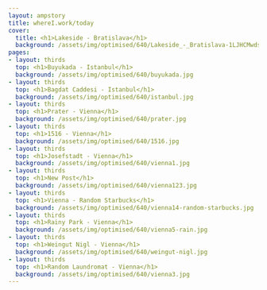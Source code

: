 ```yaml
---
layout: ampstory
title: whereI.work/today
cover:
  title: <h1>Lakeside - Bratislava</h1>
  background: /assets/img/optimised/640/Lakeside_-_Bratislava-1LJHCMwdsLX7AtGWMKg7kBSafAnouZlyw.jpg
pages: 
- layout: thirds
  top: <h1>Buyukada - Istanbul</h1>
  background: /assets/img/optimised/640/buyukada.jpg
- layout: thirds
  top: <h1>Bagdat Caddesi - Istanbul</h1>
  background: /assets/img/optimised/640/istanbul.jpg
- layout: thirds
  top: <h1>Prater - Vienna</h1>
  background: /assets/img/optimised/640/prater.jpg
- layout: thirds
  top: <h1>1516 - Vienna</h1>
  background: /assets/img/optimised/640/1516.jpg
- layout: thirds
  top: <h1>Josefstadt - Vienna</h1>
  background: /assets/img/optimised/640/vienna1.jpg
- layout: thirds
  top: <h1>New Post</h1>
  background: /assets/img/optimised/640/vienna123.jpg
- layout: thirds
  top: <h1>Vienna - Random Starbucks</h1>
  background: /assets/img/optimised/640/vienna14-random-starbucks.jpg
- layout: thirds
  top: <h1>Rainy Park - Vienna</h1>
  background: /assets/img/optimised/640/vienna5-rain.jpg
- layout: thirds
  top: <h1>Weingut Nigl - Vienna</h1>
  background: /assets/img/optimised/640/weingut-nigl.jpg
- layout: thirds
  top: <h1>Random Laundromat - Vienna</h1>
  background: /assets/img/optimised/640/vienna3.jpg
---
```


